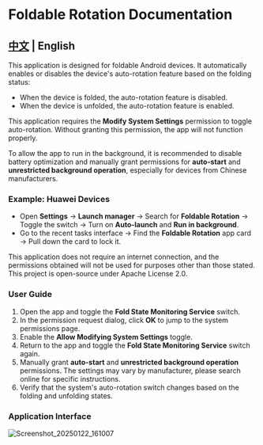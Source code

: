 # Foldable Rotation Documentation

## [中文](https://github.com/DreamistW/Foldable-Rotation/blob/main/README.md) | English

This application is designed for foldable Android devices. It automatically enables or disables the device's auto-rotation feature based on the folding status:
- When the device is folded, the auto-rotation feature is disabled.
- When the device is unfolded, the auto-rotation feature is enabled.

This application requires the **Modify System Settings** permission to toggle auto-rotation. Without granting this permission, the app will not function properly.

To allow the app to run in the background, it is recommended to disable battery optimization and manually grant permissions for **auto-start** and **unrestricted background operation**, especially for devices from Chinese manufacturers.

### Example: Huawei Devices
- Open **Settings** → **Launch manager** → Search for **Foldable Rotation** → Toggle the switch → Turn on **Auto-launch** and **Run in background**.
- Go to the recent tasks interface → Find the **Foldable Rotation** app card → Pull down the card to lock it.

This application does not require an internet connection, and the permissions obtained will not be used for purposes other than those stated. This project is open-source under Apache License 2.0.

### User Guide
1. Open the app and toggle the **Fold State Monitoring Service** switch.
2. In the permission request dialog, click **OK** to jump to the system permissions page.
3. Enable the **Allow Modifying System Settings** toggle.
4. Return to the app and toggle the **Fold State Monitoring Service** switch again.
5. Manually grant **auto-start** and **unrestricted background operation** permissions. The settings may vary by manufacturer, please search online for specific instructions.
6. Verify that the system's auto-rotation switch changes based on the folding and unfolding states.

### Application Interface
![Screenshot_20250122_161007](https://github.com/user-attachments/assets/464fbc30-1c93-45c7-9b53-3ab8cb99b5f1)
